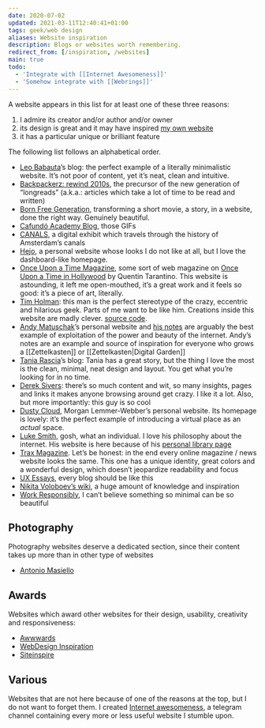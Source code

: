 ```yaml
---
date: 2020-07-02
updated: 2021-03-11T12:40:41+01:00
tags: geek/web design
aliases: Website inspiration
description: Blogs or websites worth remembering.
redirect_from: [/inspiration, /websites]
main: true
todo:
  - 'Integrate with [[Internet Awesomeness]]'
  - 'Somehow integrate with [[Webrings]]'
---
```

A website appears in this list for at least one of these three reasons:

1. I admire its creator and/or author and/or owner
2. its design is great and it may have inspired [my own website](https://tommi.space/home 'Tommi Space')
3. it has a particular unique or brilliant feature

The following list follows an alphabetical order.

- [Leo Babauta](https://leobabauta.com 'Leo Babauta')’s blog: the perfect example of a literally minimalistic website. It’s not poor of content, yet it’s neat, clean and intuitive.
- [Backpackerz: rewind 2010s](https://thebackpackerz.com/special/rewind/2010/ 'The Backpackerz - rewind 2010s'), the precursor of the new generation of “longreads” (a.k.a.: articles which take a lot of time to be read and written)
- [Born Free Generation](https://www.bornfreegeneration.com/), transforming a short movie, a story, in a website, done the right way. Genuinely beautiful.
- [Cafundó Academy Blog](http://cafundoestudio.com.br/blog/ ''), those GIFs
- [CANALS](https://canals-amsterdam.nl/ 'Amsterdam Canals'), a digital exhibit which travels through the history of Amsterdam’s canals
- [Hejo](https://hejo.org 'Hejo'), a personal website whose looks I do not like at all, but I love the dashboard-like homepage.
- [Once Upon a Time Magazine](https://www.onceuponatimemag.com 'Once Upon a Time Magazine'), some sort of web magazine on [Once Upon a Time in Hollywood](https://www.imdb.com/title/tt7131622/ 'Once Upon a Time in Hollywood') by Quentin Tarantino. This website is astounding, it left me open-mouthed, it’s a great work and it feels so good: it’s a piece of art, literally.
- [Tim Holman](http://tholman.com/ 'Tim Holman'): this man is the perfect stereotype of the crazy, eccentric and hilarious geek. Parts of me want to be like him. Creations inside this website are madly clever. [source code](https://github.com/tholman/tholman-blog 'tholman.com source code on GitHub').
- [Andy Matuschak](https://andymatuschak.org/ 'Andy Matuschak')’s personal website and [his notes](https://notes.andymatuschak.org 'Andyʼs working notes') are arguably the best example of exploitation of the power and beauty of the internet. Andy’s notes are an example and source of inspiration for everyone who grows a [[Zettelkasten]] or [[Zettelkasten|Digital Garden]]
- [Tania Rascia](https://taniarascia.com)’s blog: Tania has a great story, but the thing I love the most is the clean, minimal, neat design and layout. You get what you’re looking for in no time.
- [Derek Sivers](https://sivers.org): there’s so much content and wit, so many insights, pages and links it makes anyone browsing around get crazy. I like it a lot. Also, but more importantly: this guy is so cool
- [Dusty Cloud](https://dustycloud.org/ 'Dusty Cloud'), Morgan Lemmer-Webber’s personal website. Its homepage is lovely: it’s the perfect example of introducing a virtual place as an *actual* space.
- [Luke Smith](https://lukesmith.xyz/), gosh, what an individual. I love his philosophy about the internet. His website is here because of his [personal library page](https://lukesmith.xyz/library)
- [Trax Magazine](https://www.traxmag.com 'Trax Magazine'). Let’s be honest: in the end every online magazine / news website looks the same. This one has a unique identity, great colors and a wonderful design, which doesn’t jeopardize readability and focus
- [UX Essays](https://essays.uxdesign.cc/), every blog should be like this
- [Nikita Voloboev’s wiki](https://wiki.nikitavoloboev.xyz 'Nikita Voloboev'), a huge amount of knowledge and inspiration
- [Work Responsibly](https://www.workresponsibly.org/), I can’t believe something so minimal can be so beautiful

## Photography

Photography websites deserve a dedicated section, since their content takes up more than in other type of websites

- [Antonio Masiello](https://antoniomasiello.portfoliobox.net/ 'Antonio Masiello’s portfolio')

## Awards

Websites which award other websites for their design, usability, creativity and responsiveness:

- [Awwwards](https://www.awwwards.com/)
- [WebDesign Inspiration](https://www.webdesign-inspiration.com)
- [Siteinspire](https://www.siteinspire.com/)

## Various

Websites that are not here because of one of the reasons at the top, but I do not want to forget them. I created [Internet awesomeness](https://t.me/internet_awesomeness 'Internet Awesomeness on Telegram'), a telegram channel containing every more or less useful website I stumble upon.
